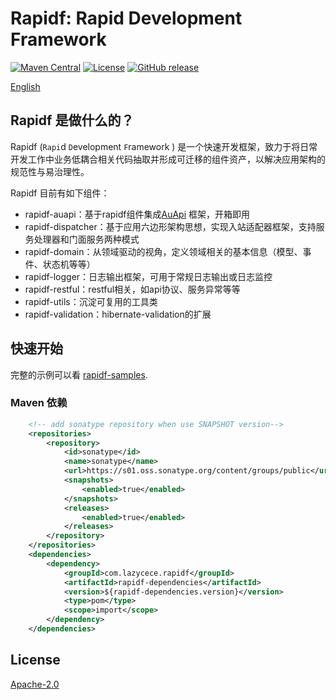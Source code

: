 # Rapidf: Rapid Development Framework

[![Maven Central](https://img.shields.io/maven-central/v/com.lazycece.rapidf/rapidf-parent)](https://search.maven.org/search?q=rapidf)
[![License](https://img.shields.io/badge/license-Apache--2.0-green)](https://www.apache.org/licenses/LICENSE-2.0.html)
[![GitHub release](https://img.shields.io/badge/release-download-orange.svg)](https://github.com/lazycece/rapidf/releases)

[English](./README_en.md)

## Rapidf 是做什么的？

Rapidf (`Rapi`d `D`evelopment `F`ramework ) 是一个快速开发框架，致力于将日常开发工作中业务低耦合相关代码抽取并形成可迁移的组件资产，以解决应用架构的规范性与易治理性。

Rapidf 目前有如下组件：

- rapidf-auapi：基于rapidf组件集成[AuApi](https://github.com/lazycece/au-api-spring-boot) 框架，开箱即用
- rapidf-dispatcher：基于应用六边形架构思想，实现入站适配器框架，支持服务处理器和门面服务两种模式
- rapidf-domain：从领域驱动的视角，定义领域相关的基本信息（模型、事件、状态机等等）
- rapidf-logger：日志输出框架，可用于常规日志输出或日志监控
- rapidf-restful：restful相关，如api协议、服务异常等等
- rapidf-utils：沉淀可复用的工具类
- rapidf-validation：hibernate-validation的扩展


## 快速开始

完整的示例可以看 [rapidf-samples](https://github.com/lazycece/rapidf/tree/main/rapidf-samples).

### Maven 依赖
```xml
    <!-- add sonatype repository when use SNAPSHOT version-->
    <repositories>
        <repository>
            <id>sonatype</id>
            <name>sonatype</name>
            <url>https://s01.oss.sonatype.org/content/groups/public</url>
            <snapshots>
                <enabled>true</enabled>
            </snapshots>
            <releases>
                <enabled>true</enabled>
            </releases>
        </repository>
    </repositories>
    <dependencies>
        <dependency>
            <groupId>com.lazycece.rapidf</groupId>
            <artifactId>rapidf-dependencies</artifactId>
            <version>${rapidf-dependencies.version}</version>
            <type>pom</type>
            <scope>import</scope>
        </dependency>
    </dependencies>
```

## License

[Apache-2.0](https://www.apache.org/licenses/LICENSE-2.0.html)